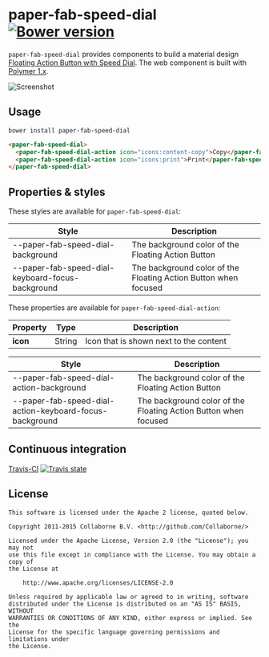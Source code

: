 paper-fab-speed-dial [![Bower version](https://badge.fury.io/bo/paper-fab-speed-dial.svg)](http://badge.fury.io/bo/paper-fab-speed-dial)
=========

`paper-fab-speed-dial` provides components to build a material design [Floating Action Button with Speed Dial](https://www.google.com/design/spec/components/buttons-floating-action-button.html#buttons-floating-action-button-transitions). The web component is built with [Polymer 1.x](https://www.polymer-project.org).

![Screenshot](/doc/screenshot.png "Screenshot")


## Usage

`bower install paper-fab-speed-dial`

```html
<paper-fab-speed-dial>
  <paper-fab-speed-dial-action icon="icons:content-copy">Copy</paper-fab-speed-dial-action>
  <paper-fab-speed-dial-action icon="icons:print">Print</paper-fab-speed-dial-action>
</paper-fab-speed-dial>
```


## Properties & styles

These styles are available for `paper-fab-speed-dial`:

Style                                            | Description
------------------------------------------------ | ------------
--paper-fab-speed-dial-background                | The background color of the Floating Action Button
--paper-fab-speed-dial-keyboard-focus-background | The background color of the Floating Action Button when focused

These properties are available for `paper-fab-speed-dial-action`:

Property | Type    | Description
-------- | ------- | ----------------------------
**icon** | String  | Icon that is shown next to the content

Style                                                   | Description
------------------------------------------------------- | ------------
--paper-fab-speed-dial-action-background                | The background color of the Floating Action Button
--paper-fab-speed-dial-action-keyboard-focus-background | The background color of the Floating Action Button when focused


## Continuous integration

[Travis-CI](https://travis-ci.org/Collaborne/paper-fab-speed-dial) [![Travis state](https://travis-ci.org/Collaborne/paper-fab-speed-dial.svg?branch=master)](https://travis-ci.org/Collaborne/paper-fab-speed-dial)


## License

    This software is licensed under the Apache 2 license, quoted below.

    Copyright 2011-2015 Collaborne B.V. <http://github.com/Collaborne/>

    Licensed under the Apache License, Version 2.0 (the "License"); you may not
    use this file except in compliance with the License. You may obtain a copy of
    the License at

        http://www.apache.org/licenses/LICENSE-2.0

    Unless required by applicable law or agreed to in writing, software
    distributed under the License is distributed on an "AS IS" BASIS, WITHOUT
    WARRANTIES OR CONDITIONS OF ANY KIND, either express or implied. See the
    License for the specific language governing permissions and limitations under
    the License.
    
